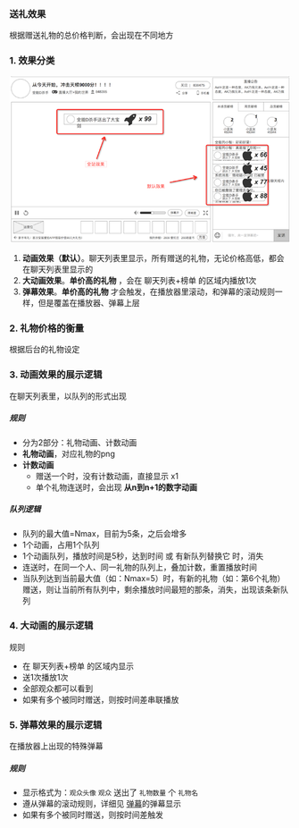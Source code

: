 ### 送礼效果
根据赠送礼物的总价格判断，会出现在不同地方


### 1. 效果分类
![礼物效果](img/gifteffect.png)

1. **动画效果（默认）**。聊天列表里显示，所有赠送的礼物，无论价格高低，都会在聊天列表里显示的
2. **大动画效果**。**单价高的礼物** ，会在 聊天列表+榜单 的区域内播放1次
3. **弹幕效果**。**单价高的礼物** 才会触发，在播放器里滚动，和弹幕的滚动规则一样，但是覆盖在播放器、弹幕上层


### 2. 礼物价格的衡量
根据后台的礼物设定


### 3. 动画效果的展示逻辑
在聊天列表里，以队列的形式出现

##### 规则

* 分为2部分：礼物动画、计数动画
* **礼物动画**，对应礼物的png
* **计数动画**
	* 赠送一个时，没有计数动画，直接显示 x1
	* 单个礼物连送时，会出现 **从n到n+1的数字动画**

##### 队列逻辑

* 队列的最大值=Nmax，目前为5条，之后会增多
* 1个动画，占用1个队列
* 1个动画队列，播放时间是5秒，达到时间 或 有新队列替换它 时，消失
* 连送时，在同一个人、同一礼物的队列上，叠加计数，重置播放时间
* 当队列达到当前最大值（如：Nmax=5）时，有新的礼物（如：第6个礼物）赠送，则让当前所有队列中，剩余播放时间最短的那条，消失，出现该条新队列


### 4. 大动画的展示逻辑
规则

* 在 聊天列表+榜单 的区域内显示
* 送1次播放1次
* 全部观众都可以看到
* 如果有多个被同时赠送，则按时间差串联播放

### 5. 弹幕效果的展示逻辑
在播放器上出现的特殊弹幕


##### 规则

* 显示格式为：`观众头像` `观众` 送出了 `礼物数量` 个 `礼物名`
* 遵从弹幕的滚动规则，详细见 [弹幕](danmaku.md)的弹幕显示
* 如果有多个被同时赠送，则按时间差触发